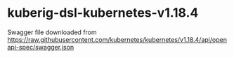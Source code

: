 # kuberig-dsl-kubernetes-v1.18.4

Swagger file downloaded from https://raw.githubusercontent.com/kubernetes/kubernetes/v1.18.4/api/openapi-spec/swagger.json
